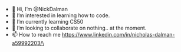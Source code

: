 - 👋 Hi, I’m @NickDalman
- 👀 I’m interested in learning how to code.
- 🌱 I’m currently learning CS50
- 💞️ I’m looking to collaborate on nothing.. at the moment.
- 📫 How to reach me https://www.linkedin.com/in/nicholas-dalman-a59992203/\
